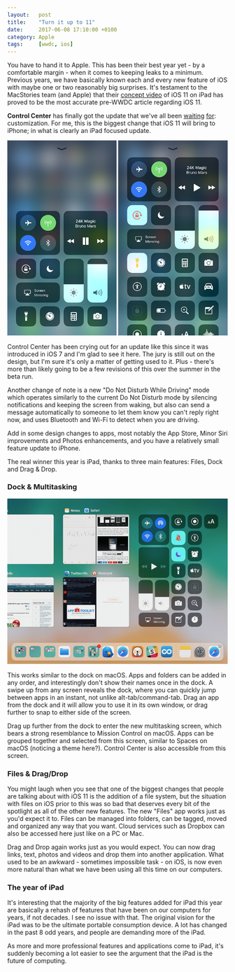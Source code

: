 ```yaml
---
layout:   post
title:    "Turn it up to 11"
date:     2017-06-08 17:10:00 +0100
category: Apple
tags:     [wwdc, ios]
---
```


You have to hand it to Apple. This has been their best year yet - by a comfortable margin - when it comes to keeping leaks to a minimum. Previous years, we have basically known each and every new feature of iOS with maybe one or two reasonably big surprises. It's testament to the MacStories team (and Apple) that their [concept video][iosconcept] of iOS 11 on iPad has proved to be the most accurate pre-WWDC article regarding iOS 11.

**Control Center** has finally got the update that we've all been [waiting][controlcenter] [for][controlcenter2]: customization. For me, this is the biggest change that iOS 11 will bring to iPhone; in what is clearly an iPad focused update. 

<center>
	<img src="/images/2017/6/Control-Center-iOS-11.png" alt="iOS 11 Control Center" class="image-single" />
</center>

Control Center has been crying out for an update like this since it was introduced in iOS 7 and I'm glad to see it here. The jury is still out on the design, but I'm sure it's only a matter of getting used to it. Plus - there's more than likely going to be a few revisions of this over the summer in the beta run.

Another change of note is a new "Do Not Disturb While Driving" mode which operates similarly to the current Do Not Disturb mode by silencing notifications and keeping the screen from waking, but also can send a message automatically to someone to let them know you can't reply right now, and uses Bluetooth and Wi-Fi to detect when you are driving.

Add in some design changes to apps, most notably the App Store, Minor Siri improvements and Photos enhancements, and you have a relatively small feature update to iPhone.

The real winner this year is iPad, thanks to three main features: Files, Dock and Drag & Drop. 

### Dock & Multitasking

<center>
	<img src="/images/2017/6/ios-11-ipad-app-switcher.png" alt="iOS 11 App Switcher" class="image-single" />
</center>

This works similar to the dock on macOS. Apps and folders can be added in any order, and interestingly don't show their names once in the dock. A swipe up from any screen reveals the dock, where you can quickly jump between apps in an instant, not unlike alt-tab/command-tab. Drag an app from the dock and it will allow you to use it in its own window, or drag further to snap to either side of the screen. 

Drag up further from the dock to enter the new multitasking screen, which bears a strong resemblance to Mission Control on macOS. Apps can be grouped together and selected from this screen, similar to Spaces on macOS (noticing a theme here?). Control Center is also accessible from this screen. 

### Files & Drag/Drop
You might laugh when you see that one of the biggest changes that people are talking about with iOS 11 is the addition of a file system, but the situation with files on iOS prior to this was so bad that deserves every bit of the spotlight as all of the other new features. The new "Files" app works just as you'd expect it to. Files can be managed into folders, can be tagged, moved and organized any way that you want. Cloud services such as Dropbox can also be accessed here just like on a PC or Mac. 

Drag and Drop again works just as you would expect. You can now drag links, text, photos and videos and drop them into another application. What used to be an awkward - sometimes impossible task - on iOS, is now even more natural than what we have been using all this time on our computers. 

### The year of iPad
It's interesting that the majority of the big features added for iPad this year are basically a rehash of features that have been on our computers for years, if not decades. I see no issue with that. The original vision for the iPad was to be the ultimate portable consumption device. A lot has changed in the past 8 odd years, and people are demanding more of the iPad. 

As more and more professional features and applications come to iPad, it's suddenly becoming a lot easier to see the argument that the iPad is the future of computing.

[iosconcept]:https://www.macstories.net/stories/ios-11-ipad-wishes-and-concept-video/
[controlcenter]:http://colm.io/2016/01/28/the-case-against-control-center/
[controlcenter2]:http://colm.io/2016/02/29/control-center-concept/
